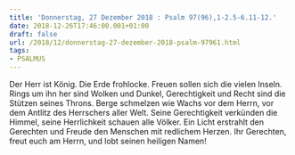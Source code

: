 ```yaml
---
title: 'Donnerstag, 27 Dezember 2018 : Psalm 97(96),1-2.5-6.11-12.'
date: 2018-12-26T17:46:00.001+01:00
draft: false
url: /2018/12/donnerstag-27-dezember-2018-psalm-97961.html
tags: 
- PSALMUS
---
```


Der Herr ist König. Die Erde frohlocke. Freuen sollen sich die vielen Inseln. Rings um ihn her sind Wolken und Dunkel, Gerechtigkeit und Recht sind die Stützen seines Throns. Berge schmelzen wie Wachs vor dem Herrn, vor dem Antlitz des Herrschers aller Welt. Seine Gerechtigkeit verkünden die Himmel, seine Herrlichkeit schauen alle Völker. Ein Licht erstrahlt den Gerechten und Freude den Menschen mit redlichem Herzen. Ihr Gerechten, freut euch am Herrn, und lobt seinen heiligen Namen!